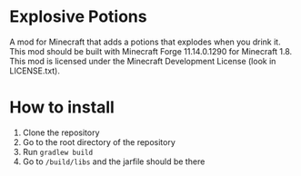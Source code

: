 # Explosive Potions

A mod for Minecraft that adds a potions that explodes when you drink it. This mod should be built with Minecraft Forge 11.14.0.1290 for Minecraft 1.8. This mod is licensed under the Minecraft Development License (look in LICENSE.txt).

# How to install

1. Clone the repository
2. Go to the root directory of the repository
3. Run ```gradlew build```
4. Go to ```/build/libs``` and the jarfile should be there
